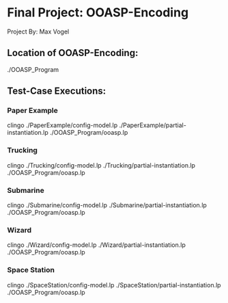 # Final Project: OOASP-Encoding
Project By: Max Vogel


## Location of OOASP-Encoding:
./OOASP_Program


## Test-Case Executions:

### Paper Example
clingo ./PaperExample/config-model.lp ./PaperExample/partial-instantiation.lp ./OOASP_Program/ooasp.lp

### Trucking
clingo ./Trucking/config-model.lp ./Trucking/partial-instantiation.lp ./OOASP_Program/ooasp.lp

### Submarine
clingo ./Submarine/config-model.lp ./Submarine/partial-instantiation.lp ./OOASP_Program/ooasp.lp

### Wizard
clingo ./Wizard/config-model.lp ./Wizard/partial-instantiation.lp ./OOASP_Program/ooasp.lp

### Space Station
clingo ./SpaceStation/config-model.lp ./SpaceStation/partial-instantiation.lp ./OOASP_Program/ooasp.lp
